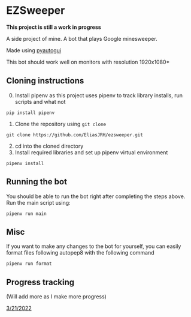 # EZSweeper

**This project is still a work in progress**

A side project of mine. A bot that plays Google minesweeper.

Made using [pyautogui](https://pyautogui.readthedocs.io/en/latest/install.html)

This bot should work well on monitors with resolution 1920x1080*

## Cloning instructions

0. Install pipenv as this project uses pipenv to track library installs, run scripts and what not

`pip install pipenv`
1. Clone the repository using `git clone`


`git clone https://github.com/EliasJRH/ezsweeper.git`

2. cd into the cloned directory
3. Install required libraries and set up pipenv virtual environment

`pipenv install`

## Running the bot
You should be able to run the bot right after completing the steps above. Run the main script using:

`pipenv run main`

## Misc
If you want to make any changes to the bot for yourself, you can easily format files following autopep8 with the following command

`pipenv run format`

## Progress tracking
(Will add more as I make more progress)

[3/21/2022](https://www.youtube.com/watch?v=JWdDPhJPtN0)
